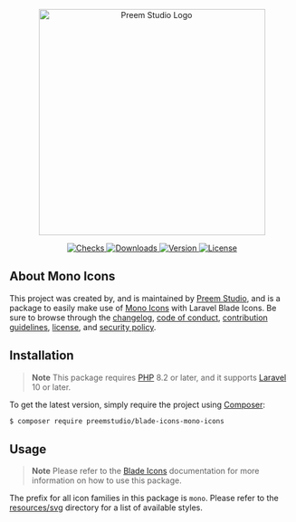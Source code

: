 <p align="center">
    <a href="https://preem.studio" target="_blank">
        <img src="https://raw.githubusercontent.com/PreemStudio/assets/main/logo-text.svg" width="400" alt="Preem Studio Logo" />
    </a>
</p>

<p align="center">
    <a href="https://github.com/PreemStudio/blade-icons-mono-icons/actions">
        <img src="https://badge.sh/github/check-runs/PreemStudio/blade-icons-mono-icons" alt="Checks" />
    </a>
    <a href="https://packagist.org/packages/preemstudio/blade-icons-mono-icons">
        <img src="https://badge.sh/packagist/downloads/PreemStudio/blade-icons-mono-icons" alt="Downloads" />
    </a>
    <a href="https://packagist.org/packages/preemstudio/blade-icons-mono-icons">
        <img src="https://badge.sh/packagist/version/PreemStudio/blade-icons-mono-icons" alt="Version" />
    </a>
    <a href="https://packagist.org/packages/preemstudio/blade-icons-mono-icons">
        <img src="https://badge.sh/packagist/license/PreemStudio/blade-icons-mono-icons" alt="License" />
    </a>
</p>

## About Mono Icons

This project was created by, and is maintained by [Preem Studio](https://github.com/PreemStudio), and is a package to easily make use of [Mono Icons](https://github.com/mono-company/mono-icons) with Laravel Blade Icons. Be sure to browse through the [changelog](CHANGELOG.md), [code of conduct](.github/CODE_OF_CONDUCT.md), [contribution guidelines](.github/CONTRIBUTING.md), [license](LICENSE), and [security policy](.github/SECURITY.md).

## Installation

> **Note**
> This package requires [PHP](https://www.php.net/) 8.2 or later, and it supports [Laravel](https://laravel.com/) 10 or later.

To get the latest version, simply require the project using [Composer](https://getcomposer.org/):

```bash
$ composer require preemstudio/blade-icons-mono-icons
```

## Usage

> **Note**
> Please refer to the [Blade Icons](https://github.com/PreemStudio/blade-icons) documentation for more information on how to use this package.

The prefix for all icon families in this package is `mono`. Please refer to the [resources/svg](/resources/svg) directory for a list of available styles.
